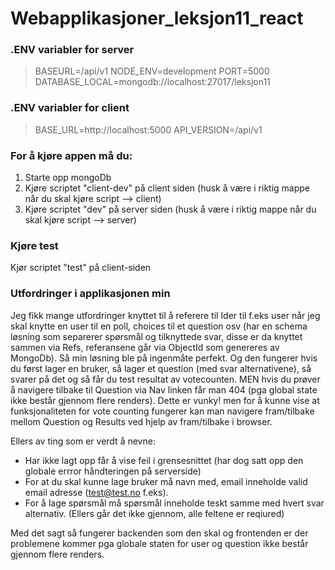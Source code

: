 # Webapplikasjoner_leksjon11_react

### .ENV variabler for server
> BASEURL=/api/v1
NODE_ENV=development
PORT=5000
DATABASE_LOCAL=mongodb://localhost:27017/leksjon11

### .ENV variabler for client
> BASE_URL=http://localhost:5000
API_VERSION=/api/v1

### For å kjøre appen må du:
1. Starte opp mongoDb
2. Kjøre scriptet "client-dev" på client siden (husk å være i riktig mappe når du skal kjøre script --> client)
3. Kjøre scriptet "dev" på server siden (husk å være i riktig mappe når du skal kjøre script --> server)

### Kjøre test
 Kjør scriptet "test" på client-siden
 

### Utfordringer i applikasjonen min
 Jeg fikk mange utfordringer knyttet til å referere til Ider til f.eks user når jeg skal knytte en user til en poll, choices
til et question osv (har en schema løsning som separerer spørsmål og tilknyttede svar, disse er da knyttet sammen via Refs, referansene går via ObjectId som genereres av MongoDb). Så min løsning ble på ingenmåte perfekt. Og den fungerer hvis du først lager en bruker, så lager et question (med svar alternativene), så svarer på det og så får du test resultat av votecounten. MEN hvis du prøver å navigere tilbake til Question via Nav linken får man 404 (pga global state ikke består gjennom flere renders). Dette er vunky! men for å kunne vise at funksjonaliteten for vote counting fungerer kan man navigere fram/tilbake mellom Question og Results ved hjelp av fram/tilbake i browser.
 
 Ellers av ting som er verdt å nevne:
 - Har ikke lagt opp får å vise feil i grensesnittet (har dog satt opp den globale errror håndteringen på serverside)
 - For at du skal kunne lage bruker må navn med, email inneholde valid email adresse (test@test.no f.eks).
 - For å lage spørsmål må spørsmål inneholde teskt samme med hvert svar alternativ. (Ellers går det ikke gjennom, alle feltene er reqiured)
 
 Med det sagt så fungerer backenden som den skal og frontenden er der problemene kommer pga globale staten for user og question ikke består gjennom flere renders.
   

